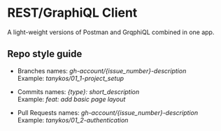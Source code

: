 # REST/GraphiQL Client
A light-weight versions of Postman and GrqphiQL combined in one app.

## Repo style guide
+ Branches names: _gh-account/{issue_number}-description_  
Example: _tanykos/01_1-project_setup_  

+ Commits names: _{type}: short_description_  
Example: _feat: add basic page layout_ 

+ Pull Requests names: _gh-account/{issue_number}-description_  
Example: _tanykos/01_2-authentication_ 
